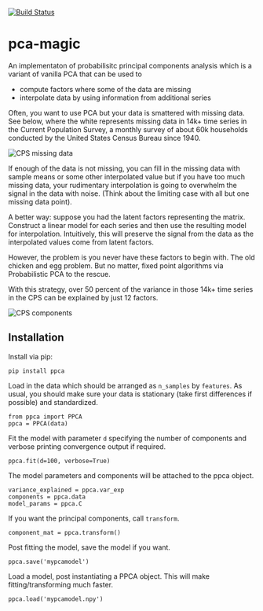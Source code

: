 [![Build Status](http://circleci-badges-max.herokuapp.com/img/allentran/pca-magic?token=c5e3abc5475395cd2201afbed4f1a7de1761fa13)](https://circleci.com/gh/allentran/pca-magic?token=c5e3abc5475395cd2201afbed4f1a7de1761fa13)
# pca-magic
An implementaton of probabilisitc principal components analysis which is a variant of vanilla PCA that can be used to
- compute factors where some of the data are missing
- interpolate data by using information from additional series

Often, you want to use PCA but your data is smattered with missing data. See below, where the white represents missing data in 14k+ time series in the Current Population Survey, a monthly survey of about 60k households conducted by the United States Census Bureau since 1940.

![CPS missing data](http://allentran.github.io/static/missing.png)

If enough of the data is not missing, you can fill in the missing data with sample means or some other interpolated value but if you have too much missing data, your rudimentary interpolation is going to overwhelm the signal in the data with noise.  (Think about the limiting case with all but one missing data point).

A better way: suppose you had the latent factors representing the matrix. Construct a linear model for each series and then use the resulting model for interpolation.  Intuitively, this will preserve the signal from the data as the interpolated values come from latent factors. 

However, the problem is you never have these factors to begin with.  The old chicken and egg problem.  But no matter, fixed point algorithms via Probabilistic PCA to the rescue.

With this strategy, over 50 percent of the variance in those 14k+ time series in the CPS can be explained by just 12 factors.

![CPS components](http://allentran.github.io/static/components.png)

## Installation

Install via pip:
```
pip install ppca
```
Load in the data which should be arranged as `n_samples` by `features`.  As usual, you should make sure your data is stationary (take first differences if possible) and standardized.
```
from ppca import PPCA
ppca = PPCA(data)
```
Fit the model with parameter `d` specifying the number of components and verbose printing convergence output if required.
```
ppca.fit(d=100, verbose=True)
```
The model parameters and components will be attached to the ppca object.
```
variance_explained = ppca.var_exp
components = ppca.data
model_params = ppca.C
```
If you want the principal components, call `transform`.
```
component_mat = ppca.transform()
```
Post fitting the model, save the model if you want.
```
ppca.save('mypcamodel')
```
Load a model, post instantiating a PPCA object.  This will make fitting/transforming much faster.
```
ppca.load('mypcamodel.npy')
```

